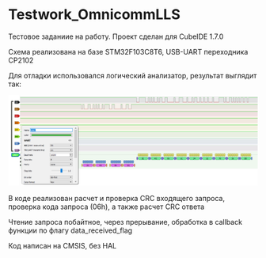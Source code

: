 # Testwork_OmnicommLLS
Тестовое заданиие на работу.
Проект сделан для CubeIDE 1.7.0

Схема реализована на базе STM32F103C8T6, USB-UART переходника CP2102

Для отладки использовался логический анализатор, результат выглядит так:

![Картинка](materials/query-reply_06h.png)

В коде реализован расчет и проверка CRC входящего запроса, проверка кода запроса (06h), а также расчет CRC ответа

Чтение запроса побайтное, через прерывание, обработка в callback функции по флагу data_received_flag

Код написан на CMSIS, без HAL
